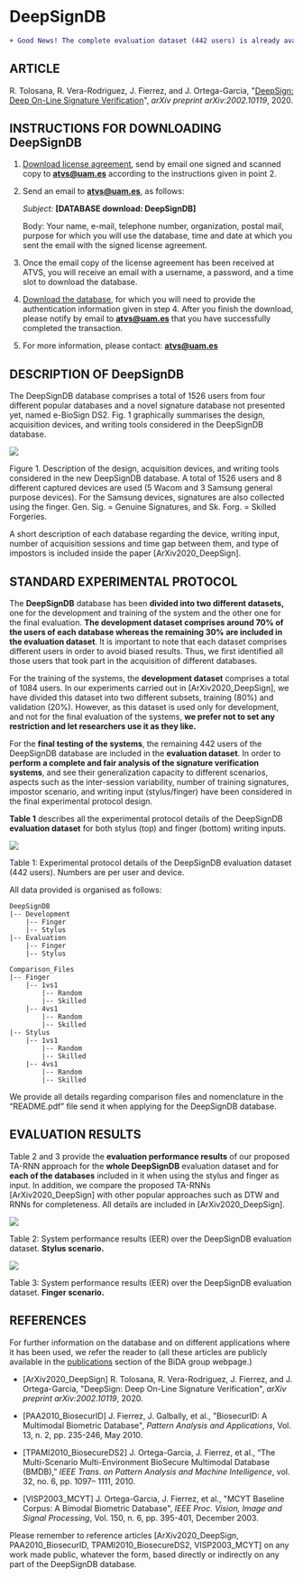 # DeepSignDB
```diff 
+ Good News! The complete evaluation dataset (442 users) is already available! BiosecureDS2 subset has just been included.
```

## **ARTICLE**

R. Tolosana, R. Vera-Rodriguez, J. Fierrez, and J. Ortega-Garcia, "[DeepSign: Deep On-Line Signature Verification](https://arxiv.org/abs/2002.10119)", *arXiv preprint arXiv:2002.10119*, 2020.  

## **INSTRUCTIONS FOR DOWNLOADING DeepSignDB**

1. [Download license agreement](http://atvs.ii.uam.es/atvs/licenses/DeepSignDB_License.pdf), send by email one signed and scanned copy to [**atvs@uam.es**](mailto:atvs@uam.es) according to the instructions given in point 2.
2. Send an email to [**atvs@uam.es**](mailto:atvs@uam.es), as follows:

    _Subject:_ **[DATABASE download: DeepSignDB]**

    Body: Your name, e-mail, telephone number, organization, postal mail, purpose for which you will use the database, time and date at which you sent the email with the signed license agreement.

1. Once the email copy of the license agreement has been received at ATVS, you will receive an email with a username, a password, and a time slot to download the database.
2. [Download the database](http://atvs.ii.uam.es/atvs/intranet/free_DB/DeepSignDB), for which you will need to provide the authentication information given in step 4. After you finish the download, please notify by email to [**atvs@uam.es**](mailto:atvs@uam.es) that you have successfully completed the transaction.
3. For more information, please contact: [**atvs@uam.es**](mailto:atvs@uam.es)

## **DESCRIPTION OF DeepSignDB**

The DeepSignDB database comprises a total of 1526 users from four different popular databases and a novel signature database not presented yet, named e-BioSign DS2. Fig. 1 graphically summarises the design, acquisition devices, and writing tools considered in the DeepSignDB database.

![](http://atvs.ii.uam.es/atvs/DeepSignDB_Database.png)

Figure 1. Description of the design, acquisition devices, and writing tools considered in the new DeepSignDB database. A total of 1526 users and 8 different captured devices are used (5 Wacom and 3 Samsung general purpose devices). For the Samsung devices, signatures are also collected using the finger. Gen. Sig. = Genuine Signatures, and Sk. Forg. = Skilled Forgeries.

A short description of each database regarding the device, writing input, number of acquisition sessions and time gap between them, and type of impostors is included inside the paper [ArXiv2020_DeepSign].

## **STANDARD EXPERIMENTAL PROTOCOL**

The **DeepSignDB** database has been **divided into two different datasets,** one for the development and training of the system and the other one for the final evaluation. **The development dataset comprises around 70% of the users of each database whereas the remaining 30% are included in the evaluation dataset**. It is important to note that each dataset comprises different users in order to avoid biased results. Thus, we first identified all those users that took part in the acquisition of different databases.

For the training of the systems, the **development dataset** comprises a total of 1084 users. In our experiments carried out in [ArXiv2020_DeepSign], we have divided this dataset into two different subsets, training (80%) and validation (20%). However, as this dataset is used only for development, and not for the final evaluation of the systems, **we prefer not to set any restriction and let researchers use it as they like.**

For the **final testing of the systems**, the remaining 442 users of the DeepSignDB database are included in the **evaluation dataset**. In order to **perform a complete and fair analysis of the signature verification systems**, and see their generalization capacity to different scenarios, aspects such as the inter-session variability, number of training signatures, impostor scenario, and writing input (stylus/finger) have been considered in the final experimental protocol design. 

**Table 1** describes all the experimental protocol details of the DeepSignDB **evaluation dataset** for both stylus (top) and finger (bottom) writing inputs.

![](http://atvs.ii.uam.es/atvs/DeepSignDB_Experimental_Protocol_v2.png)

Table 1: Experimental protocol details of the DeepSignDB evaluation dataset (442 users). Numbers are per user and device.


All data provided is organised as follows:

```shell
DeepSignDB
|-- Development
    |-- Finger
    |-- Stylus
|-- Evaluation
    |-- Finger
    |-- Stylus
        
Comparison_Files
|-- Finger
    |-- 1vs1
        |-- Random
        |-- Skilled
    |-- 4vs1
        |-- Random
        |-- Skilled
|-- Stylus
    |-- 1vs1
        |-- Random
        |-- Skilled
    |-- 4vs1
        |-- Random
        |-- Skilled

```

We provide all details regarding comparison files and nomenclature in the “README.pdf” file send it when applying for the DeepSignDB database. 


## **EVALUATION RESULTS**

Table 2 and 3 provide the **evaluation performance results** of our proposed TA-RNN approach for the **whole DeepSignDB** evaluation dataset and for **each of the databases** included in it when using the stylus and finger as input. In addition, we compare the proposed TA-RNNs [ArXiv2020_DeepSign] with other popular approaches such as DTW and RNNs for completeness. All details are included in [ArXiv2020_DeepSign].

![ ](http://atvs.ii.uam.es/atvs/DeepSignDB_EP_Stylus_full.png)

Table 2: System performance results (EER) over the DeepSignDB evaluation dataset. **Stylus scenario.**


![ ](http://atvs.ii.uam.es/atvs/DeepSignDB_EP_Finger.png)

Table 3: System performance results (EER) over the DeepSignDB evaluation dataset. **Finger scenario.**


## **REFERENCES**

For further information on the database and on different applications where it has been used, we refer the reader to (all these articles are publicly available in the [publications](http://atvs.ii.uam.es/atvs/listpublications.do) section of the BiDA group webpage.)

- [ArXiv2020_DeepSign] R. Tolosana, R. Vera-Rodriguez, J. Fierrez, and J. Ortega-Garcia, "DeepSign: Deep On-Line Signature Verification", *arXiv preprint arXiv:2002.10119*, 2020.

- [PAA2010_BiosecurID] J. Fierrez, J. Galbally, et al., "BiosecurID: A Multimodal Biometric Database", *Pattern Analysis and Applications*, Vol. 13, n. 2, pp. 235-246, May 2010. 

- [TPAMI2010_BiosecureDS2] J. Ortega-Garcia, J. Fierrez, et al., “The Multi-Scenario Multi-Environment BioSecure Multimodal Database (BMDB),” *IEEE Trans. on Pattern Analysis and Machine Intelligence*, vol. 32, no. 6, pp. 1097– 1111, 2010.

- [VISP2003_MCYT] J. Ortega-Garcia, J. Fierrez, et al., "MCYT Baseline Corpus: A Bimodal Biometric Database", *IEEE Proc. Vision, Image and Signal Processing*, Vol. 150, n. 6, pp. 395-401, December 2003. 

Please remember to reference articles [ArXiv2020_DeepSign, PAA2010_BiosecurID, TPAMI2010_BiosecureDS2, VISP2003_MCYT] on any work made public, whatever the form, based directly or indirectly on any part of the DeepSignDB database.
